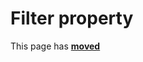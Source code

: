 # Filter property #

This page has [**moved**](https://lib-docs.delphidabbler.com/DropFiles/5/API/TPJDropFiles-Filter)